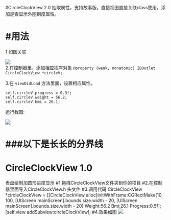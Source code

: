 #CircleClockView 2.0
抽取属性，支持故事版，直接视图直接关联class使用，添加是否显示外圈刻度属性。

#用法
=
1.如图关联  
  
![](http://i.niupic.com/images/2015/11/18/n5ZFUR.png)  
2.在控制器里，添加相应插座对象
`@property (weak, nonatomic) IBOutlet CircleClockView *circleV;`
  
3.在 `viewDidLoad` 方法里面，设置相应属性。
  
  `self.circleV.progress = 0.3f;`    
    `self.circleV.weight = 56.2;`  
    `self.circleV.bmi = 26.1;`

运行截图:
  
   ![](http://i.niupic.com/images/2015/11/18/hGj1gi.png)  
   
###以下是长长的分界线  
=
# CircleClockView 1.0
表盘绘制加圆形进度显示
#1.拖拽CircleClockView文件夹到你的项目
#2.在控制器里面导入CircleClockView.h 头文件
#3.调用代码
    CircleClockView *circleClockView = [[CircleClockView alloc]initWithFrame:CGRectMake(10, 100, [UIScreen mainScreen].bounds.size.width - 20, [UIScreen mainScreen].bounds.size.width - 20) Weight:56.2 Bmi:26.1 Progress:0.5f];
    [self.view addSubview:circleClockView];
#4.效果如图
![](http://www.mftp.info/20151001/1445916069x2091678061.png)
